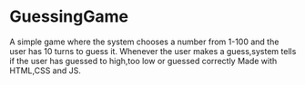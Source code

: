 # GuessingGame
A simple game where the system chooses a number from 1-100 and the user has 10 turns to guess it. Whenever the user makes a guess,system tells if the user has guessed to high,too low or guessed correctly
Made with HTML,CSS and JS.
